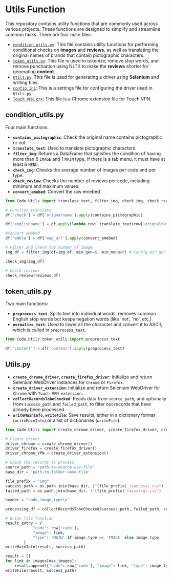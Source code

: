 # Utils Function

This repository contains utility functions that are commonly used across various projects. These functions are designed to simplify and streamline common tasks.
There are four main files:
- [`condition_utils.py`](#condition_utilspy): This file contains utility functions for performing conditional checks on **images** and **reviews**, as well as translating the original names of brands that contain pictographic characters.
- [`token_utils.py`](#token_utilspy): This file is used to tokenize, remove stop words, and remove punctuation using NLTK to make the **reviews** shorter for generating **content**.
- [`Utils.py`](#utilspy): This file is used for generating a driver using **Selenium** and writing files.
- [`config.ini`](#configini): This is a settings file for configuring the driver used in `Utils.py`.
- [`Touch VPN.crx`](#touch-vpncrx): This file is a Chrome extension file for Touch VPN.

## condition_utils.py
Four main functions:
- **`contains_pictographic`**: Check the original name contains pictographic or not
- **`translate_text`**: Used to translate pictographic characters.
- **`filter_img`**: Returns a DataFrame that satisfies the condition of having more than 6 `IMAGE` and 1 `MAIN` type. If there is a tab menu, it must have at least 6 `MENU`.
- **`check_img`**: Checks the average number of images per code and per type.
- **`check_review`**: Checks the number of reviews per code, including minimum and maximum values.
- **`convert_emebed`**: Convert the raw emebed 

``` python
from Code.Utils import translate_text, filter_img, check_img, check_review, convert_emebed

# Function translate
df['check'] = df['orignalname'].apply(contains_pictographic)

df['englishname'] = df.apply(lambda row: translate_text(row['orignalname']) if row['check'] else row['orignalname'], axis=1)

#Convert emebed
df['emble'] = df['map_url'].apply(convert_emebed)

# Filter and check the number of image
img_df = filter_img(df=img_df, min_gen=6, min_menu=6) # Config min_gen and min_menu for the min of IMAGE and min MENU type for each code

check_img(img_df)

# Check reviews
check_review(reviews_df)
```

## token_utils.py
Two main functions:
- **`preprocess_text`**: Splits text into individual words, removes common English stop words but keeps negation words (like 'not', 'no', etc.).
- **`normalize_text`**: Used to lower all the character and convert it to ASCII, which is called in `preprocess_text`.

``` python
from Code.Utils.token_utils import preprocess_text

df['content'] = df['content'].apply(preprocess_text)
```

## Utils.py
- **`create_chrome_driver`, `create_firefox_driver`**: Initialize and return Selenium WebDriver instances for `Chrome` or `Firefox`.
- **`create_driver_extension`**: Initialize and return Selenium WebDriver for `Chrome` with `Touch VPN extension`.
- **`collectRecordsTobeChecked`**: Reads data from `source_path`, and optionally from `success_path` and `failed_path`, to filter out records that have already been processed.
- **`writeMainInfo`, `writeFile`**: Save results, either in a dictionary format (`writeMainInfo`) or a list of dictionaries (`writeFile`).

``` python
from Code.Utils import create_chrome_driver, create_firefox_driver, create_driver_extension, collectRecordsTobeChecked, writeMainInfo, writeFile

# Create driver
driver_chrome = create_chrome_driver()
driver_firefox = create_firefox_driver()
driver_chrome_VPN = create_driver_extension()

# Check the records to process
source_path = 'path-to-source-csv-file'
base_dir = 'path-to-folder-save-file'

file_prefix = "img"
success_path = os.path.join(base_dir, f"{file_prefix}_(success).csv")
failed_path = os.path.join(base_dir, f"{file_prefix}_(missing).csv")

header = "code,image,type\n"

processing_df = collectRecordsTobeChecked(success_path, failed_path, source_path, header)

# Write file function
result_entry = {
            "code": row['code'],
            "image": link,
            "type": 'MAIN' if image_type == 'IMAGE' else image_type,
        }
writeMainInfo(result, success_path)

result = []
for link in images[max_images]:
    result.append({"code": row['code'], "image": link, "type": image_type})
writeFile(result, success_path)
```

